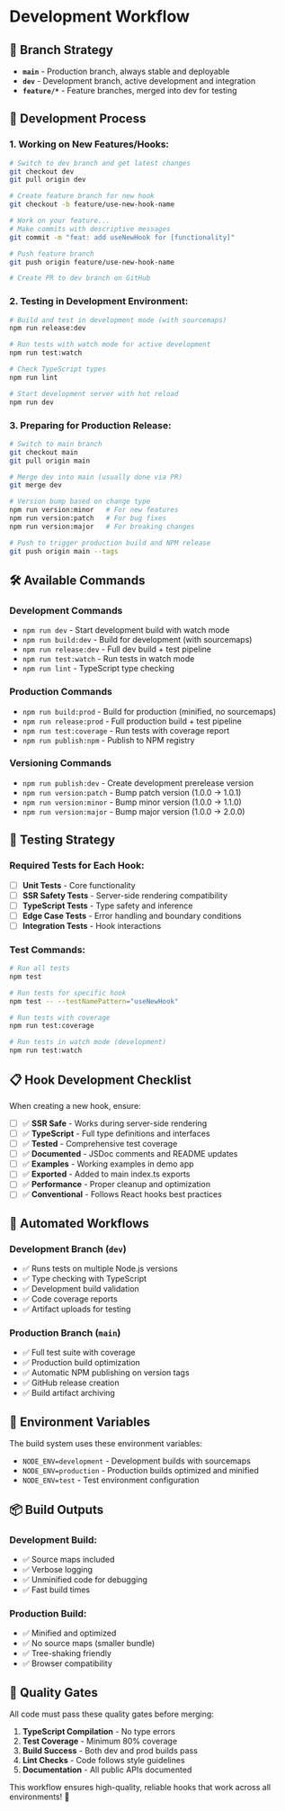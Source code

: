 # Development Workflow

## 🌳 Branch Strategy

- **`main`** - Production branch, always stable and deployable
- **`dev`** - Development branch, active development and integration
- **`feature/*`** - Feature branches, merged into dev for testing

## 🔄 Development Process

### 1. **Working on New Features/Hooks:**

```bash
# Switch to dev branch and get latest changes
git checkout dev
git pull origin dev

# Create feature branch for new hook
git checkout -b feature/use-new-hook-name

# Work on your feature...
# Make commits with descriptive messages
git commit -m "feat: add useNewHook for [functionality]"

# Push feature branch
git push origin feature/use-new-hook-name

# Create PR to dev branch on GitHub
```

### 2. **Testing in Development Environment:**

```bash
# Build and test in development mode (with sourcemaps)
npm run release:dev

# Run tests with watch mode for active development
npm run test:watch

# Check TypeScript types
npm run lint

# Start development server with hot reload
npm run dev
```

### 3. **Preparing for Production Release:**

```bash
# Switch to main branch
git checkout main
git pull origin main

# Merge dev into main (usually done via PR)
git merge dev

# Version bump based on change type
npm run version:minor   # For new features
npm run version:patch   # For bug fixes  
npm run version:major   # For breaking changes

# Push to trigger production build and NPM release
git push origin main --tags
```

## 🛠️ Available Commands

### Development Commands
- `npm run dev` - Start development build with watch mode
- `npm run build:dev` - Build for development (with sourcemaps)
- `npm run release:dev` - Full dev build + test pipeline
- `npm run test:watch` - Run tests in watch mode
- `npm run lint` - TypeScript type checking

### Production Commands  
- `npm run build:prod` - Build for production (minified, no sourcemaps)
- `npm run release:prod` - Full production build + test pipeline
- `npm run test:coverage` - Run tests with coverage report
- `npm run publish:npm` - Publish to NPM registry

### Versioning Commands
- `npm run publish:dev` - Create development prerelease version
- `npm run version:patch` - Bump patch version (1.0.0 → 1.0.1)
- `npm run version:minor` - Bump minor version (1.0.0 → 1.1.0)  
- `npm run version:major` - Bump major version (1.0.0 → 2.0.0)

## 🧪 Testing Strategy

### Required Tests for Each Hook:
- [ ] **Unit Tests** - Core functionality
- [ ] **SSR Safety Tests** - Server-side rendering compatibility
- [ ] **TypeScript Tests** - Type safety and inference
- [ ] **Edge Case Tests** - Error handling and boundary conditions
- [ ] **Integration Tests** - Hook interactions

### Test Commands:
```bash
# Run all tests
npm test

# Run tests for specific hook
npm test -- --testNamePattern="useNewHook"

# Run tests with coverage
npm run test:coverage

# Run tests in watch mode (development)
npm run test:watch
```

## 📋 Hook Development Checklist

When creating a new hook, ensure:

- [ ] ✅ **SSR Safe** - Works during server-side rendering
- [ ] ✅ **TypeScript** - Full type definitions and interfaces
- [ ] ✅ **Tested** - Comprehensive test coverage
- [ ] ✅ **Documented** - JSDoc comments and README updates
- [ ] ✅ **Examples** - Working examples in demo app
- [ ] ✅ **Exported** - Added to main index.ts exports
- [ ] ✅ **Performance** - Proper cleanup and optimization
- [ ] ✅ **Conventional** - Follows React hooks best practices

## 🚀 Automated Workflows

### Development Branch (`dev`)
- ✅ Runs tests on multiple Node.js versions
- ✅ Type checking with TypeScript
- ✅ Development build validation
- ✅ Code coverage reports
- ✅ Artifact uploads for testing

### Production Branch (`main`)  
- ✅ Full test suite with coverage
- ✅ Production build optimization
- ✅ Automatic NPM publishing on version tags
- ✅ GitHub release creation
- ✅ Build artifact archiving

## 🔧 Environment Variables

The build system uses these environment variables:

- `NODE_ENV=development` - Development builds with sourcemaps
- `NODE_ENV=production` - Production builds optimized and minified
- `NODE_ENV=test` - Test environment configuration

## 📦 Build Outputs

### Development Build:
- ✅ Source maps included
- ✅ Verbose logging
- ✅ Unminified code for debugging
- ✅ Fast build times

### Production Build:
- ✅ Minified and optimized
- ✅ No source maps (smaller bundle)
- ✅ Tree-shaking friendly
- ✅ Browser compatibility

## 🎯 Quality Gates

All code must pass these quality gates before merging:

1. **TypeScript Compilation** - No type errors
2. **Test Coverage** - Minimum 80% coverage
3. **Build Success** - Both dev and prod builds pass
4. **Lint Checks** - Code follows style guidelines
5. **Documentation** - All public APIs documented

This workflow ensures high-quality, reliable hooks that work across all environments! 🚀
